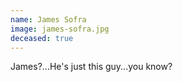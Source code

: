 ```yaml
---
name: James Sofra
image: james-sofra.jpg
deceased: true
---
```

James?...He's just this guy...you know?
